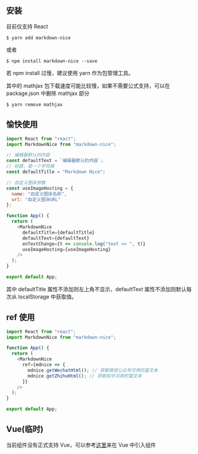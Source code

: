 ## 安装

目前仅支持 React

```shell
$ yarn add markdown-nice
```

或者

```shell
$ npm install markdown-nice --save
```

若 npm install 过慢，建议使用 yarn 作为包管理工具。

其中的 mathjax 包下载速度可能比较慢，如果不需要公式支持，可以在 package.json 中删除 mathjax 部分

```shell
$ yarn remove mathjax
```

## 愉快使用

```javascript
import React from "react";
import MarkdownNice from "markdown-nice";

// 编辑器默认的内容
const defaultText = `编辑器默认的内容`;
// 标题，是一个字符串
const defaultTitle = "Markdown Nice";

// 自定义图床参数
const useImageHosting = {
  name: "自定义图床名称",
  url: "自定义图床URL"
};

function App() {
  return (
    <MarkdownNice
      defaultTitle={defaultTitle}
      defaultText={defaultText}
      onTextChange={t => console.log("text => ", t)}
      useImageHosting={useImageHosting}
    />
  );
}

export default App;
```

其中 defaultTitle 属性不添加则左上角不显示，defaultText 属性不添加则默认每次从 localStorage 中获取值。

## ref 使用

```javascript
import React from "react";
import MarkdownNice from "markdown-nice";

function App() {
  return (
    <MarkdownNice
      ref={mdnice => {
        mdnice.getWechatHtml(); // 获取微信公众号可用的富文本
        mdnice.getZhihuHtml(); // 获取知乎可用的富文本
      }}
    />
  );
}

export default App;
```

## Vue(临时)

当前组件没有正式支持 Vue，可以参考[这里](https://github.com/ElyhG/vuera)来在 Vue 中引入组件

